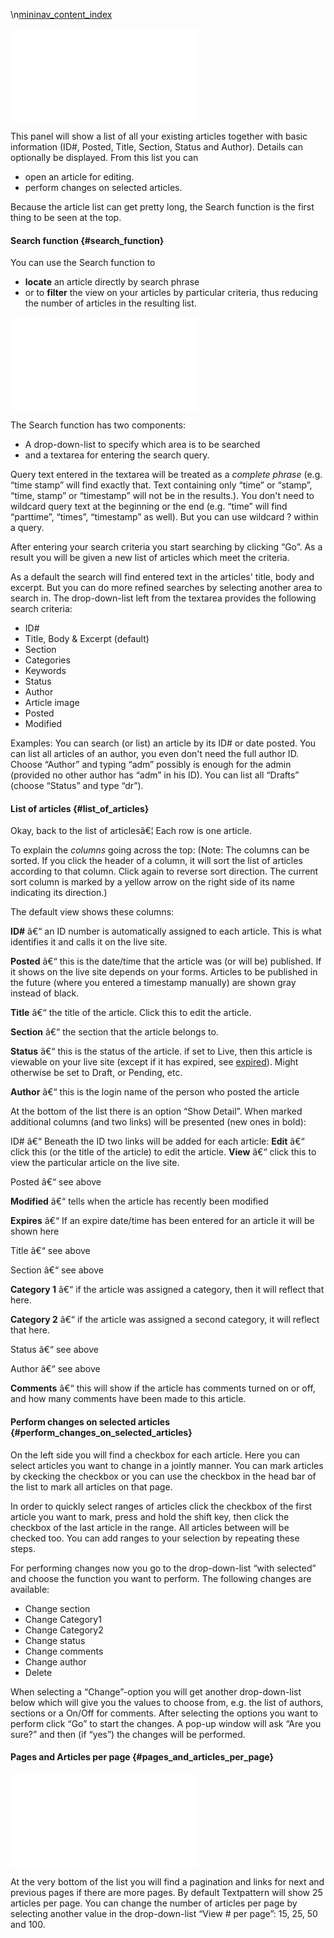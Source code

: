 \\n[mininav_content_index](/home/www/zendstudio/dokuwiki/bin/lib/exe/fetch.php?id=&media=mininav_content_index)

[![](/home/www/zendstudio/dokuwiki/bin/lib/exe/fetch.php?media=file:tab_content-article.png)](/home/www/zendstudio/dokuwiki/bin/lib/exe/detail.php?id=&media=file:tab_content-article.png)

This panel will show a list of all your existing articles together with
basic information (ID\#, Posted, Title, Section, Status and Author).
Details can optionally be displayed. From this list you can

-   open an article for editing.
-   perform changes on selected articles.

Because the article list can get pretty long, the Search function is the
first thing to be seen at the top.

#### Search function {#search_function}

You can use the Search function to

-   **locate** an article directly by search phrase
-   or to **filter** the view on your articles by particular criteria,
    thus reducing the number of articles in the resulting list.

[![](/home/www/zendstudio/dokuwiki/bin/lib/exe/fetch.php?media=file:articles-search-en.png)](/home/www/zendstudio/dokuwiki/bin/lib/exe/detail.php?id=&media=file:articles-search-en.png)

The Search function has two components:

-   A drop-down-list to specify which area is to be searched
-   and a textarea for entering the search query.

Query text entered in the textarea will be treated as a *complete
phrase* (e.g. “time stamp” will find exactly that. Text containing only
“time” or “stamp”, “time, stamp” or “timestamp” will not be in the
results.). You don't need to wildcard query text at the beginning or the
end (e.g. “time” will find “parttime”, “times”, “timestamp” as well).
But you can use wildcard ? within a query.

After entering your search criteria you start searching by clicking
“Go”. As a result you will be given a new list of articles which meet
the criteria.

As a default the search will find entered text in the articles' title,
body and excerpt. But you can do more refined searches by selecting
another area to search in. The drop-down-list left from the textarea
provides the following search criteria:

-   ID\#
-   Title, Body & Excerpt (default)
-   Section
-   Categories
-   Keywords
-   Status
-   Author
-   Article image
-   Posted
-   Modified

Examples: You can search (or list) an article by its ID\# or date
posted. You can list all articles of an author, you even don't need the
full author ID. Choose “Author” and typing “adm” possibly is enough for
the admin (provided no other author has “adm” in his ID). You can list
all “Drafts” (choose “Status” and type “dr”).

#### List of articles {#list_of_articles}

Okay, back to the list of articlesâ€¦ Each row is one article.

To explain the *columns* going across the top: (Note: The columns can be
sorted. If you click the header of a column, it will sort the list of
articles according to that column. Click again to reverse sort
direction. The current sort column is marked by a yellow arrow on the
right side of its name indicating its direction.)

The default view shows these columns:

**ID\#** â€“ an ID number is automatically assigned to each article.
This is what identifies it and calls it on the live site.

**Posted** â€“ this is the date/time that the article was (or will be)
published. If it shows on the live site depends on your forms. Articles
to be published in the future (where you entered a timestamp manually)
are shown gray instead of black.

**Title** â€“ the title of the article. Click this to edit the article.

**Section** â€“ the section that the article belongs to.

**Status** â€“ this is the status of the article. if set to Live, then
this article is viewable on your live site (except if it has expired,
see [expired](/home/www/zendstudio/dokuwiki/bin/doku.php?id=expired)).
Might otherwise be set to Draft, or Pending, etc.

**Author** â€“ this is the login name of the person who posted the
article

At the bottom of the list there is an option “Show Detail”. When marked
additional columns (and two links) will be presented (new ones in bold):

ID\# â€“ Beneath the ID two links will be added for each article:
**Edit** â€“ click this (or the title of the article) to edit the
article. **View** â€“ click this to view the particular article on the
live site.

Posted â€“ see above

**Modified** â€“ tells when the article has recently been modified

**Expires** â€“ If an expire date/time has been entered for an article
it will be shown here

Title â€“ see above

Section â€“ see above

**Category 1** â€“ if the article was assigned a category, then it will
reflect that here.

**Category 2** â€“ if the article was assigned a second category, it
will reflect that here.

Status â€“ see above

Author â€“ see above

**Comments** â€“ this will show if the article has comments turned on or
off, and how many comments have been made to this article.

#### Perform changes on selected articles {#perform_changes_on_selected_articles}

On the left side you will find a checkbox for each article. Here you can
select articles you want to change in a jointly manner. You can mark
articles by ckecking the checkbox or you can use the checkbox in the
head bar of the list to mark all articles on that page.

In order to quickly select ranges of articles click the checkbox of the
first article you want to mark, press and hold the shift key, then click
the checkbox of the last article in the range. All articles between will
be checked too. You can add ranges to your selection by repeating these
steps.

For performing changes now you go to the drop-down-list “with selected”
and choose the function you want to perform. The following changes are
available:

-   Change section
-   Change Category1
-   Change Category2
-   Change status
-   Change comments
-   Change author
-   Delete

When selecting a “Change”-option you will get another drop-down-list
below which will give you the values to choose from, e.g. the list of
authors, sections or a On/Off for comments. After selecting the options
you want to perform click “Go” to start the changes. A pop-up window
will ask “Are you sure?” and then (if “yes”) the changes will be
performed.

#### Pages and Articles per page {#pages_and_articles_per_page}

[![](/home/www/zendstudio/dokuwiki/bin/lib/exe/fetch.php?media=file:articles-cataloguenavigatio.png)](/home/www/zendstudio/dokuwiki/bin/lib/exe/detail.php?id=&media=file:articles-cataloguenavigatio.png)

At the very bottom of the list you will find a pagination and links for
next and previous pages if there are more pages. By default Textpattern
will show 25 articles per page. You can change the number of articles
per page by selecting another value in the drop-down-list “View \# per
page”: 15, 25, 50 and 100.
